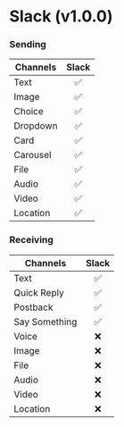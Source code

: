# Slack (v1.0.0)

### Sending

| Channels | Slack |
| -------- | :---: |
| Text     |  ✅   |
| Image    |  ✅   |
| Choice   |  ✅   |
| Dropdown |  ✅   |
| Card     |  ✅   |
| Carousel |  ✅   |
| File     |  ✅   |
| Audio    |  ✅   |
| Video    |  ✅   |
| Location |  ✅   |

### Receiving

| Channels      | Slack |
| ------------- | :---: |
| Text          |  ✅   |
| Quick Reply   |  ✅   |
| Postback      |  ✅   |
| Say Something |  ✅   |
| Voice         |  ❌   |
| Image         |  ❌   |
| File          |  ❌   |
| Audio         |  ❌   |
| Video         |  ❌   |
| Location      |  ❌   |
